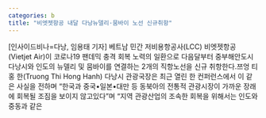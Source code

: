```yaml
---
categories: b
title: "비엣젯항공 내달 다낭뉴델리·뭄바이 노선 신규취항"
---
```

[인사이드비나=다낭, 임용태 기자] 베트남 민간 저비용항공사(LCC) 비엣젯항공(Vietjet Air)이 코로나19 팬데믹 충격 회복 노력의 일환으로 다음달부터 중부해안도시 다낭시와 인도의 뉴델리 및 뭄바이를 연결하는 2개의 직항노선을 신규 취항한다.쯔엉 티 홍 한(Truong Thi Hong Hanh) 다낭시 관광국장은 최근 열린 한 컨퍼런스에서 이 같은 사실을 전하며 “한국과 중국•일본•대만 등 동북아의 전통적 관광시장이 가까운 장래에 회복될 조짐을 보이지 않고있다”며 “지역 관광산업의 조속한 회복을 위해서는 인도와 중동과 같은